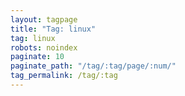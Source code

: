 ```yaml
---
layout: tagpage
title: "Tag: linux"
tag: linux
robots: noindex
paginate: 10
paginate_path: "/tag/:tag/page/:num/"
tag_permalink: /tag/:tag
---
```

